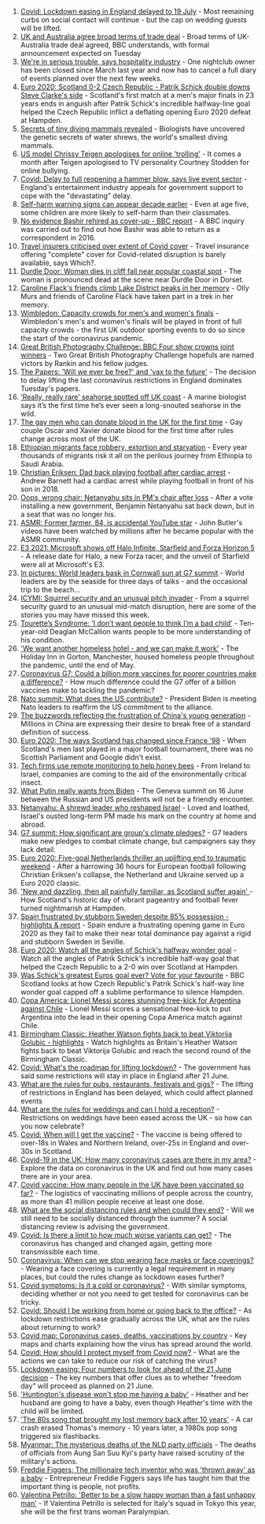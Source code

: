 1. [Covid: Lockdown easing in England delayed to 19 July](https://www.bbc.co.uk/news/uk-57476776) - Most remaining curbs on social contact will continue - but the cap on wedding guests will be lifted.
2. [UK and Australia agree broad terms of trade deal](https://www.bbc.co.uk/news/business-57478412) - Broad terms of UK-Australia trade deal agreed, BBC understands, with formal announcement expected on Tuesday
3. [We're in serious trouble, says hospitality industry](https://www.bbc.co.uk/news/business-57476419) - One nightclub owner has been closed since March last year and now has to cancel a full diary of events planned over the next few weeks.
4. [Euro 2020: Scotland 0-2 Czech Republic - Patrik Schick double downs Steve Clarke's side](https://www.bbc.co.uk/sport/football/51197776) - Scotland's first match at a men's major finals in 23 years ends in anguish after Patrik Schick's incredible halfway-line goal helped the Czech Republic inflict a deflating opening Euro 2020 defeat at Hampden.
5. [Secrets of tiny diving mammals revealed](https://www.bbc.co.uk/news/science-environment-57470976) - Biologists have uncovered the genetic secrets of water shrews, the world's smallest diving mammals.
6. [US model Chrissy Teigen apologises for online 'trolling'](https://www.bbc.co.uk/news/entertainment-arts-57478066) - It comes a month after Teigen apologised to TV personality Courtney Stodden for online bullying.
7. [Covid: Delay to full reopening a hammer blow, says live event sector](https://www.bbc.co.uk/news/entertainment-arts-57469547) - England's entertainment industry appeals for government support to cope with the "devastating" delay.
8. [Self-harm warning signs can appear decade earlier](https://www.bbc.co.uk/news/health-57468584) - Even at age five, some children are more likely to self-harm than their classmates.
9. [No evidence Bashir rehired as cover-up - BBC report](https://www.bbc.co.uk/news/uk-57469980) - A BBC inquiry was carried out to find out how Bashir was able to return as a correspondent in 2016.
10. [Travel insurers criticised over extent of Covid cover](https://www.bbc.co.uk/news/business-57471106) - Travel insurance offering "complete" cover for Covid-related disruption is barely available, says Which?.
11. [Durdle Door: Woman dies in cliff fall near popular coastal spot](https://www.bbc.co.uk/news/uk-england-dorset-57475474) - The woman is pronounced dead at the scene near Durdle Door in Dorset.
12. [Caroline Flack's friends climb Lake District peaks in her memory](https://www.bbc.co.uk/news/uk-57474925) - Olly Murs and friends of Caroline Flack have taken part in a trek in her memory.
13. [Wimbledon: Capacity crowds for men's and women's finals](https://www.bbc.co.uk/sport/57473711) - Wimbledon's men's and women's finals will be played in front of full capacity crowds - the first UK outdoor sporting events to do so since the start of the coronavirus pandemic.
14. [Great British Photography Challenge: BBC Four show crowns joint winners](https://www.bbc.co.uk/news/entertainment-arts-57473736) - Two Great British Photography Challenge hopefuls are named victors by Rankin and his fellow judges.
15. [The Papers: 'Will we ever be free?' and 'vax to the future'](https://www.bbc.co.uk/news/blogs-the-papers-57478106) - The decision to delay lifting the last coronavirus restrictions in England dominates Tuesday's papers.
16. [‘Really, really rare’ seahorse spotted off UK coast](https://www.bbc.co.uk/news/science-environment-57448237) - A marine biologist says it’s the first time he’s ever seen a long-snouted seahorse in the wild.
17. [The gay men who can donate blood in the UK for the first time](https://www.bbc.co.uk/news/uk-57469036) - Gay couple Oscar and Xavier donate blood for the first time after rules change across most of the UK.
18. [Ethiopian migrants face robbery, extortion and starvation](https://www.bbc.co.uk/news/world-africa-57447744) - Every year thousands of migrants risk it all on the perilous journey from Ethiopia to Saudi Arabia.
19. [Christian Eriksen: Dad back playing football after cardiac arrest](https://www.bbc.co.uk/news/uk-wales-57466397) - Andrew Barnett had a cardiac arrest while playing football in front of his son in 2018.
20. [Oops, wrong chair: Netanyahu sits in PM's chair after loss](https://www.bbc.co.uk/news/world-57466408) - After a vote installing a new government, Benjamin Netanyahu sat back down, but in a seat that was no longer his.
21. [ASMR: Former farmer, 84, is accidental YouTube star](https://www.bbc.co.uk/news/uk-england-derbyshire-57402080) - John Butler's videos have been watched by millions after he became popular with the ASMR community.
22. [E3 2021: Microsoft shows off Halo Infinite, Starfield and Forza Horizon 5](https://www.bbc.co.uk/news/technology-57464057) - A release date for Halo, a new Forza racer, and the unveil of Starfield were all at Microsoft's E3.
23. [In pictures: World leaders bask in Cornwall sun at G7 summit](https://www.bbc.co.uk/news/uk-57438878) - World leaders are by the seaside for three days of talks - and the occasional trip to the beach...
24. [ICYMI: Squirrel security and an unusual pitch invader](https://www.bbc.co.uk/news/world-57432086) - From a squirrel security guard to an unusual mid-match disruption, here are some of the stories you may have missed this week.
25. [Tourette’s Syndrome: ‘I don’t want people to think I’m a bad child’](https://www.bbc.co.uk/news/uk-northern-ireland-57435056) - Ten-year-old Deaglan McCallion wants people to be more understanding of his condition.
26. ['We want another homeless hotel - and we can make it work'](https://www.bbc.co.uk/news/stories-57448625) - The Holiday Inn in Gorton, Manchester, housed homeless people throughout the pandemic, until the end of May.
27. [Coronavirus G7: Could a billion more vaccines for poorer countries make a difference?](https://www.bbc.co.uk/news/57427877) - How much difference could the G7 offer of a billion vaccines make to tackling the pandemic?
28. [Nato summit: What does the US contribute?](https://www.bbc.co.uk/news/world-44717074) - President Biden is meeting Nato leaders to reaffirm the US commitment to the alliance.
29. [The buzzwords reflecting the frustration of China's young generation](https://www.bbc.co.uk/news/world-asia-china-57328508) - Millions in China are expressing their desire to break free of a standard definition of success.
30. [Euro 2020: The ways Scotland has changed since France '98](https://www.bbc.co.uk/news/uk-scotland-57439470) - When Scotland's men last played in a major football tournament, there was no Scottish Parliament and Google didn't exist.
31. [Tech firms use remote monitoring to help honey bees](https://www.bbc.co.uk/news/business-57397182) - From Ireland to Israel, companies are coming to the aid of the environmentally critical insect.
32. [What Putin really wants from Biden](https://www.bbc.co.uk/news/world-europe-57427055) - The Geneva summit on 16 June between the Russian and US presidents will not be a friendly encounter.
33. [Netanyahu: A shrewd leader who reshaped Israel](https://www.bbc.co.uk/news/world-middle-east-57306615) - Loved and loathed, Israel's ousted long-term PM made his mark on the country at home and abroad.
34. [G7 summit: How significant are group's climate pledges?](https://www.bbc.co.uk/news/science-environment-57462040) - G7 leaders make new pledges to combat climate change, but campaigners say they lack detail.
35. [Euro 2020: Five-goal Netherlands thriller an uplifting end to traumatic weekend](https://www.bbc.co.uk/sport/football/57464514) - After a harrowing 36 hours for European football following Christian Eriksen's collapse, the Netherland and Ukraine served up a Euro 2020 classic.
36. ['New and dazzling, then all painfully familiar, as Scotland suffer again' ](https://www.bbc.co.uk/sport/football/57471795) - How Scotland's historic day of vibrant pageantry and football fever turned nightmarish at Hampden.
37. [Spain frustrated by stubborn Sweden despite 85% possession - highlights & report](https://www.bbc.co.uk/sport/football/51197790) - Spain endure a frustrating opening game in Euro 2020 as they fail to make their near total dominance pay against a rigid and stubborn Sweden in Seville.
38. [Euro 2020: Watch all the angles of Schick's halfway wonder goal](https://www.bbc.co.uk/sport/av/football/57475435) - Watch all the angles of Patrik Schick's incredible half-way goal that helped the Czech Republic to a 2-0 win over Scotland at Hampden.
39. [Was Schick's greatest Euros goal ever? Vote for your favourite](https://www.bbc.co.uk/sport/football/57473976) - BBC Scotland looks at how Czech Republic's Patrik Schick's half-way line wonder goal capped off a sublime performance to silence Hampden.
40. [Copa America: Lionel Messi scores stunning free-kick for Argentina against Chile](https://www.bbc.co.uk/sport/av/football/57478426) - Lionel Messi scores a sensational free-kick to put Argentina into the lead in their opening Copa America match against Chile.
41. [Birmingham Classic: Heather Watson fights back to beat Viktorija Golubic - highlights](https://www.bbc.co.uk/sport/av/tennis/57477610) - Watch highlights as Britain's Heather Watson fights back to beat Viktorija Golubic and reach the second round of the Birmingham Classic.
42. [Covid: What's the roadmap for lifting lockdown?](https://www.bbc.co.uk/news/explainers-52530518) - The government has said some restrictions will stay in place in England after 21 June.
43. [What are the rules for pubs, restaurants, festivals and gigs?](https://www.bbc.co.uk/news/business-52977388) - The lifting of restrictions in England has been delayed, which could affect planned events
44. [What are the rules for weddings and can I hold a reception?](https://www.bbc.co.uk/news/explainers-52811509) - Restrictions on weddings have been eased across the UK - so how can you now celebrate?
45. [Covid: When will I get the vaccine?](https://www.bbc.co.uk/news/health-55045639) - The vaccine is being offered to over-18s in Wales and Northern Ireland, over-25s in England and over-30s in Scotland.
46. [Covid-19 in the UK: How many coronavirus cases are there in my area?](https://www.bbc.co.uk/news/uk-51768274) - Explore the data on coronavirus in the UK and find out how many cases there are in your area.
47. [Covid vaccine: How many people in the UK have been vaccinated so far?](https://www.bbc.co.uk/news/health-55274833) - The logistics of vaccinating millions of people across the country, as more than 41 million people receive at least one dose.
48. [What are the social distancing rules and when could they end?](https://www.bbc.co.uk/news/uk-51506729) - Will we still need to be socially distanced through the summer? A social distancing review is advising the government.
49. [Covid: Is there a limit to how much worse variants can get?](https://www.bbc.co.uk/news/health-57431420) - The coronavirus has changed and changed again, getting more transmissible each time.
50. [Coronavirus: When can we stop wearing face masks or face coverings?](https://www.bbc.co.uk/news/health-51205344) - Wearing a face covering is currently a legal requirement in many places, but could the rules change as lockdown eases further?
51. [Covid symptoms: Is it a cold or coronavirus?](https://www.bbc.co.uk/news/health-54145299) - With similar symptoms, deciding whether or not you need to get tested for coronavirus can be tricky.
52. [Covid: Should I be working from home or going back to the office?](https://www.bbc.co.uk/news/business-52567567) - As lockdown restrictions ease gradually across the UK, what are the rules about returning to work?
53. [Covid map: Coronavirus cases, deaths, vaccinations by country](https://www.bbc.co.uk/news/world-51235105) - Key maps and charts explaining how the virus has spread around the world.
54. [Covid: How should I protect myself from Covid now?](https://www.bbc.co.uk/news/health-57087517) - What are the actions we can take to reduce our risk of catching the virus?
55. [Lockdown easing: Four numbers to look for ahead of the 21 June decision](https://www.bbc.co.uk/news/57403888) - The key numbers that offer clues as to whether "freedom day" will proceed as planned on 21 June.
56. ['Huntington's disease won't stop me having a baby'](https://www.bbc.co.uk/news/stories-57430859) - Heather and her husband are going to have a baby, even though Heather's time with the child will be limited.
57. ['The 80s song that brought my lost memory back after 10 years'](https://www.bbc.co.uk/news/disability-50478524) - A car crash erased Thomas's memory - 10 years later, a 1980s pop song triggered six flashbacks.
58. [Myanmar: The mysterious deaths of the NLD party officials](https://www.bbc.co.uk/news/world-asia-57380237) - The deaths of officials from Aung San Suu Kyi's party have raised scrutiny of the military's actions.
59. [Freddie Figgers: The millionaire tech inventor who was 'thrown away' as a baby](https://www.bbc.co.uk/news/stories-57081087) - Entrepreneur Freddie Figgers says life has taught him that the important thing is people, not profits.
60. [Valentina Petrillo: 'Better to be a slow happy woman than a fast unhappy man'](https://www.bbc.co.uk/news/stories-57338207) - If Valentina Petrillo is selected for Italy's squad in Tokyo this year, she will be the first trans woman Paralympian.
